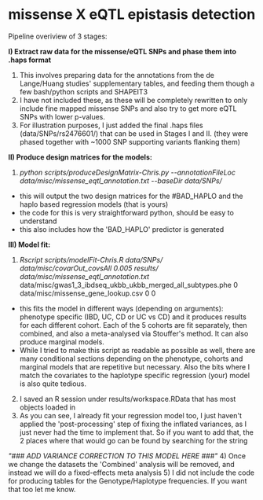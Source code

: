 # missense X eQTL epistasis detection


Pipeline overiview of 3 stages:

**I) Extract raw data for the missense/eQTL SNPs and phase them into .haps format**
1) This involves preparing data for the annotations from the de Lange/Huang studies' supplementary tables, and feeding them though a few bash/python scripts and SHAPEIT3 
2) I have not included these, as these will be completely rewritten to only include fine mapped missense SNPs and also try to get more eQTL SNPs with lower p-values.
3) For illustration purposes, I just added the final .haps files (data/SNPs/rs2476601/) that can be used in Stages I and II. (they were phased together with ~1000 SNP supporting variants flanking them)

**II) Produce design matrices for the models:**
1) *python scripts/produceDesignMatrix-Chris.py --annotationFileLoc data/misc/missense_eqtl_annotation.txt --baseDir data/SNPs/*
- this will output the two design matrices for the #BAD_HAPLO and the haplo based regression models (that is yours)
- the code for this is very straightforward python, should be easy to understand
- this also includes how the 'BAD_HAPLO' predictor is generated

**III) Model fit:**
1) *Rscript scripts/modelFit-Chris.R data/SNPs/ data/misc/covarOut_covsAll 0.005 results/ data/misc/missense_eqtl_annotation.txt* data/misc/gwas1_3_ibdseq_ukbb_ukbb_merged_all_subtypes.phe 0 data/misc/missense_gene_lookup.csv 0 0
- this fits the model in different ways (depending on arguments): phenotype specific (IBD, UC, CD or UC vs CD) and it produces results for each different cohort. Each of the 5 cohorts are fit separately, then combined, and also a meta-analysed via Stouffer's method. It can also produce marginal models.
- While I tried to make this script as readable as possible as well, there are many conditional sections depending on the phenotype, cohorts and marginal models that are repetitive but necessary. Also the bits where I match the covariates to the haplotype specific regression (your) model is also quite tedious.
2) I saved an R session under results/workspace.RData that has most objects loaded in
3) As you can see, I already fit your regression model too, I just haven't applied the 'post-processing' step of fixing the inflated variances, as I just never had the time to implement that. So if you want to add that, the 2 places where that would go can be found by searching for the string 

*"### ADD VARIANCE CORRECTION TO THIS MODEL HERE ###"*
4) Once we change the datasets the 'Combined' analysis will be removed, and instead we will do a fixed-effects meta analysis
5) I did not include the code for producing tables for the Genotype/Haplotype frequencies. If you want that too let me know.
